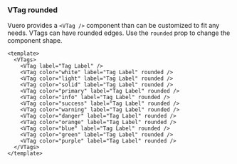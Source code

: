 ### VTag rounded

Vuero provides a `<VTag />` component than can be customized
to fit any needs. VTags can have rounded edges.
Use the `rounded` prop to change the component shape.

<!--code-->

```vue
<template>
  <VTags>
    <VTag label="Tag Label" />
    <VTag color="white" label="Tag Label" rounded />
    <VTag color="light" label="Tag Label" rounded />
    <VTag color="solid" label="Tag Label" rounded />
    <VTag color="primary" label="Tag Label" rounded />
    <VTag color="info" label="Tag Label" rounded />
    <VTag color="success" label="Tag Label" rounded />
    <VTag color="warning" label="Tag Label" rounded />
    <VTag color="danger" label="Tag Label" rounded />
    <VTag color="orange" label="Tag Label" rounded />
    <VTag color="blue" label="Tag Label" rounded />
    <VTag color="green" label="Tag Label" rounded />
    <VTag color="purple" label="Tag Label" rounded />
  </VTags>
</template>
```

<!--/code-->

<!--example-->

<VTags>
  <VTag label="Tag Label" />
  <VTag color="white" label="Tag Label" rounded />
  <VTag color="light" label="Tag Label" rounded />
  <VTag color="solid" label="Tag Label" rounded />
  <VTag color="primary" label="Tag Label" rounded />
  <VTag color="info" label="Tag Label" rounded />
  <VTag color="success" label="Tag Label" rounded />
  <VTag color="warning" label="Tag Label" rounded />
  <VTag color="danger" label="Tag Label" rounded />
  <VTag color="orange" label="Tag Label" rounded />
  <VTag color="blue" label="Tag Label" rounded />
  <VTag color="green" label="Tag Label" rounded />
  <VTag color="purple" label="Tag Label" rounded />
</VTags>

<!--/example-->
